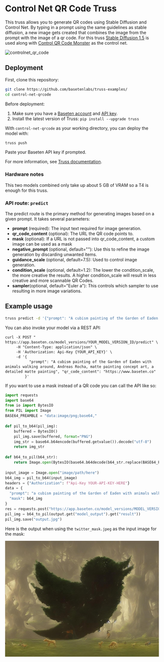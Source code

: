 # Control Net QR Code Truss

This truss allows you to generate QR codes using Stable Diffusion and Control Net. By typing in a prompt using the same guidelines as stable diffusion, a new image gets created that combines the image from the prompt with the image of a qr code. For this truss [Stable Diffusion 1.5](https://huggingface.co/runwayml/stable-diffusion-v1-5) is used along with [Control QR Code Monster](https://huggingface.co/monster-labs/control_v1p_sd15_qrcode_monster) as the control net. 

![controlnet_qr_code](controlnet_qr_code_results.gif)

## Deployment

First, clone this repository:

```sh
git clone https://github.com/basetenlabs/truss-examples/
cd control-net-qrcode
```

Before deployment:

1. Make sure you have a [Baseten account](https://app.baseten.co/signup) and [API key](https://app.baseten.co/settings/account/api_keys).
2. Install the latest version of Truss: `pip install --upgrade truss`

With `control-net-qrcode` as your working directory, you can deploy the model with:

```sh
truss push
```

Paste your Baseten API key if prompted.

For more information, see [Truss documentation](https://truss.baseten.co).

### Hardware notes

This two models combined only take up about 5 GB of VRAM so a T4 is enough for this truss. 

### API route: `predict`

The predict route is the primary method for generating images based on a given prompt. It takes several parameters:

- __prompt__ (required): The input text required for image generation.
- __qr_code_content__ (optional): The URL the QR code points to.
- __mask__ (optional): If a URL is not passed into qr_code_content, a custom image can be used as a mask
- __negative_prompt__ (optional, default=""): Use this to refine the image generation by discarding unwanted items.
- __guidance_scale__ (optional, default=7.5): Used to control image generation.
- __condition_scale__ (optional, default=1.2): The lower the condition_scale, the more creative the results. A higher condition_scale will result in less creative and more scannable QR Codes. 
- __sampler__(optional, default="Euler a"): This controls which sampler to use resulting in more image variations.

## Example usage

```sh
truss predict -d '{"prompt": "A cubism painting of the Garden of Eaden with animals walking around, Andreas Rocha, matte painting concept art, a detailed matte painting", "qr_code_content": "https://www.baseten.co"}'
```

You can also invoke your model via a REST API:

```
curl -X POST " https://app.baseten.co/model_versions/YOUR_MODEL_VERSION_ID/predict" \
     -H "Content-Type: application/json" \
     -H 'Authorization: Api-Key {YOUR_API_KEY}' \
     -d '{
           "prompt": "A cubism painting of the Garden of Eaden with animals walking around, Andreas Rocha, matte painting concept art, a detailed matte painting", "qr_code_content": "https://www.baseten.co"
         }'
```

If you want to use a mask instead of a QR code you can call the API like so:
``` python
import requests
import base64
from io import BytesIO
from PIL import Image
BASE64_PREAMBLE = "data:image/png;base64,"

def pil_to_b64(pil_img):
    buffered = BytesIO()
    pil_img.save(buffered, format="PNG")
    img_str = base64.b64encode(buffered.getvalue()).decode("utf-8")
    return img_str

def b64_to_pil(b64_str):
    return Image.open(BytesIO(base64.b64decode(b64_str.replace(BASE64_PREAMBLE, ""))))

input_image = Image.open("image/path/here")
b64_img = pil_to_b64(input_image)
headers = {"Authorization": f"Api-Key YOUR-API-KEY-HERE"}
data = {
  "prompt": "a cubism painting of the Garden of Eaden with animals walking around, Andreas Rocha, matte painting  concept art, a detailed matte painting",
  "mask": b64_img
}
res = requests.post("https://app.baseten.co/model_versions/MODEL_VERSION/predict", headers=headers, json=data)
pil_img = b64_to_pil(output.get("model_output").get("result"))
pil_img.save("output.jpg")
```

Here is the output when using the `twitter_mask.jpeg` as the input image for the mask:

![twitter_output](twitter_output.jpg)

